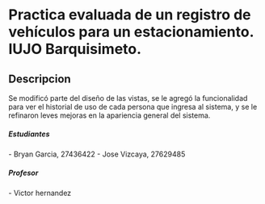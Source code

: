 <h1>Practica evaluada de un registro de vehículos para un estacionamiento.
IUJO Barquisimeto.</h1>

<h2>Descripcion</h2>
Se modificó parte del diseño de las vistas, se le agregó la funcionalidad para ver el historial de uso de cada persona que ingresa al sistema, y se le refinaron leves mejoras en la apariencia general del sistema.

<h5>Estudiantes</h5>
- Bryan Garcia, 27436422
- Jose Vizcaya, 27629485

<h5>Profesor</h5>
- Victor hernandez



